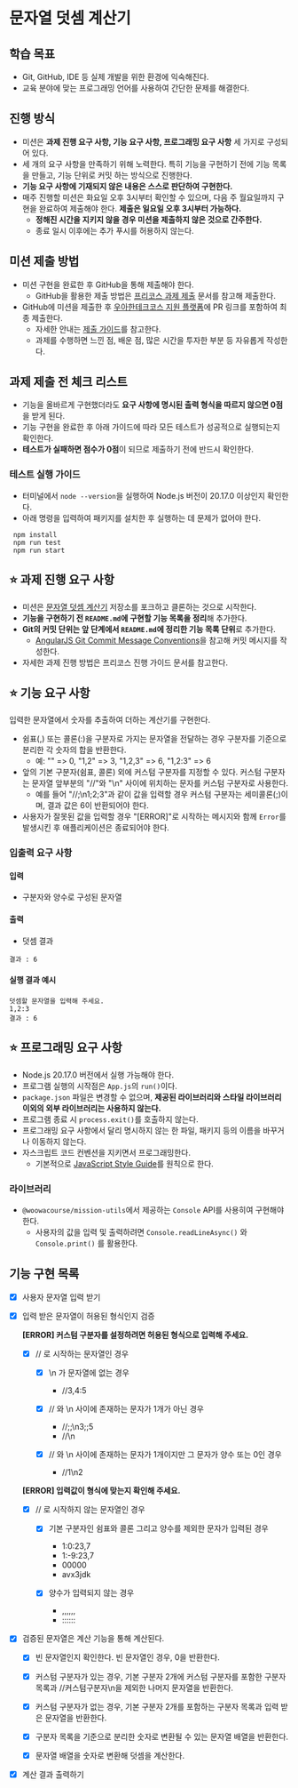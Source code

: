# 문자열 덧셈 계산기

## 학습 목표

- Git, GitHub, IDE 등 실제 개발을 위한 환경에 익숙해진다.
- 교육 분야에 맞는 프로그래밍 언어를 사용하여 간단한 문제를 해결한다.

## 진행 방식 

- 미션은 **과제 진행 요구 사항, 기능 요구 사항, 프로그래밍 요구 사항** 세 가지로 구성되어 있다.
- 세 개의 요구 사항을 만족하기 위해 노력한다. 특히 기능을 구현하기 전에 기능 목록을 만들고, 기능 단위로 커밋 하는 방식으로 진행한다.
- **기능 요구 사항에 기재되지 않은 내용은 스스로 판단하여 구현한다.**
- 매주 진행할 미션은 화요일 오후 3시부터 확인할 수 있으며, 다음 주 월요일까지 구현을 완료하여 제출해야 한다. **제출은 일요일 오후 3시부터 가능하다.**
  - **정해진 시간을 지키지 않을 경우 미션을 제출하지 않은 것으로 간주한다.**
  - 종료 일시 이후에는 추가 푸시를 허용하지 않는다.

## 미션 제출 방법

- 미션 구현을 완료한 후 GitHub을 통해 제출해야 한다.
  - GitHub을 활용한 제출 방법은 [프리코스 과제 제출](https://github.com/woowacourse/woowacourse-docs/tree/main/precourse) 문서를 참고해 제출한다. 
- GitHub에 미션을 제출한 후 [우아한테크코스 지원 플랫폼](https://apply.techcourse.co.kr/)에 PR 링크를 포함하여 최종 제출한다.
  - 자세한 안내는 [제출 가이드](https://github.com/woowacourse/woowacourse-docs/tree/main/precourse#%EC%A0%9C%EC%B6%9C-%EA%B0%80%EC%9D%B4%EB%93%9C)를 참고한다.
  - 과제를 수행하면 느낀 점, 배운 점, 많은 시간을 투자한 부분 등 자유롭게 작성한다. 

## 과제 제출 전 체크 리스트

- 기능을 올바르게 구현했더라도 **요구 사항에 명시된 출력 형식을 따르지 않으면 0점**을 받게 된다.
- 기능 구현을 완료한 후 아래 가이드에 따라 모든 테스트가 성공적으로 실행되는지 확인한다.
- **테스트가 실패하면 점수가 0점**이 되므로 제출하기 전에 반드시 확인한다.

### 테스트 실행 가이드

- 터미널에서 `node --version`을 실행하여 Node.js 버전이 20.17.0 이상인지 확인한다.
- 아래 명령을 입력하여 패키지를 설치한 후 실행하는 데 문제가 없어야 한다.

```
 npm install
 npm run test
 npm run start
```

## ⭐️ 과제 진행 요구 사항

- 미션은 [문자열 덧셈 계산기](https://github.com/woowacourse-precourse/javascript-calculator-7) 저장소를 포크하고 클론하는 것으로 시작한다.
- **기능을 구현하기 전 `README.md`에 구현할 기능 목록을 정리**해 추가한다.
- **Git의 커밋 단위는 앞 단계에서 `README.md`에 정리한 기능 목록 단위**로 추가한다.
  - [AngularJS Git Commit Message Conventions](https://gist.github.com/stephenparish/9941e89d80e2bc58a153)을 참고해 커밋 메시지를 작성한다.
- 자세한 과제 진행 방법은 프리코스 진행 가이드 문서를 참고한다.

## ⭐️ 기능 요구 사항

입력한 문자열에서 숫자를 추출하여 더하는 계산기를 구현한다.

- 쉼표(,) 또는 콜론(:)을 구분자로 가지는 문자열을 전달하는 경우 구분자를 기준으로 분리한 각 숫자의 합을 반환한다.
  - 예: "" => 0, "1,2" => 3, "1,2,3" => 6, "1,2:3" => 6
- 앞의 기본 구분자(쉼표, 콜론) 외에 커스텀 구분자를 지정할 수 있다. 커스텀 구분자는 문자열 앞부분의 "//"와 "\n" 사이에 위치하는 문자를 커스텀 구분자로 사용한다.
  - 예를 들어 "//;\n1;2;3"과 같이 값을 입력할 경우 커스텀 구분자는 세미콜론(;)이며, 결과 값은 6이 반환되어야 한다.
- 사용자가 잘못된 값을 입력할 경우 "[ERROR]"로 시작하는 메시지와 함께 `Error`를 발생시킨 후 애플리케이션은 종료되어야 한다.

### 입출력 요구 사항

#### 입력

- 구분자와 양수로 구성된 문자열

#### 출력

- 덧셈 결과

```
결과 : 6
```
#### 실행 결과 예시

```
덧셈할 문자열을 입력해 주세요.
1,2:3
결과 : 6
```

## ⭐️ 프로그래밍 요구 사항

- Node.js 20.17.0 버전에서 실행 가능해야 한다. 
- 프로그램 실행의 시작점은 `App.js`의 `run()`이다.
- `package.json` 파일은 변경할 수 없으며, **제공된 라이브러리와 스타일 라이브러리 이외의 외부 라이브러리는 사용하지 않는다.**
- 프로그램 종료 시 `process.exit()`를 호출하지 않는다.
- 프로그래밍 요구 사항에서 달리 명시하지 않는 한 파일, 패키지 등의 이름을 바꾸거나 이동하지 않는다.
- 자스크립트 코드 컨벤션을 지키면서 프로그래밍한다.
  - 기본적으로 [JavaScript Style Guide](https://github.com/woowacourse/woowacourse-docs/tree/main/styleguide/javascript)를 원칙으로 한다.

### 라이브러리
- `@woowacourse/mission-utils`에서 제공하는 `Console` API를 사용히여 구현해야 한다.
  - 사용자의 값을 입력 및 출력하려면 `Console.readLineAsync()` 와 `Console.print()` 를 활용한다. 

## 기능 구현 목록

- [x] 사용자 문자열 입력 받기

- [x] 입력 받은 문자열이 허용된 형식인지 검증

  **[ERROR] 커스텀 구분자를 설정하려면 허용된 형식으로 입력해 주세요.**
  - [x] // 로 시작하는 문자열인 경우

    - [x] \n 가 문자열에 없는 경우
      - //3,4:5

    - [x] // 와 \n 사이에 존재하는 문자가 1개가 아닌 경우
      - //;;\n3;;5
      - //\n

    - [x] // 와 \n 사이에 존재하는 문자가 1개이지만 그 문자가 양수 또는 0인 경우
      - //1\n2

  **[ERROR] 입력값이 형식에 맞는지 확인해 주세요.**
  - [x] // 로 시작하지 않는 문자열인 경우

    - [x] 기본 구분자인 쉼표와 콜론 그리고 양수를 제외한 문자가 입력된 경우
      - 1:0:23,7
      - 1:-9:23,7
      - 00000
      - avx3jdk

    - [x] 양수가 입력되지 않는 경우
      - ,,,,,,
      - ::::::

- [x] 검증된 문자열은 계산 기능을 통해 계산된다. 

  - [x] 빈 문자열인지 확인한다. 빈 문자열인 경우, 0을 반환한다.

  - [x] 커스텀 구분자가 있는 경우, 기본 구분자 2개에 커스텀 구분자를 포함한 구분자 목록과 //커스텀구분자\n을 제외한 나머지 문자열을 반환한다.

  - [x] 커스텀 구분자가 없는 경우, 기본 구분자 2개를 포함하는 구분자 목록과 입력 받은 문자열을 반환한다.

  - [x] 구분자 목록을 기준으로 분리한 숫자로 변환될 수 있는 문자열 배열을 반환한다.

  - [x] 문자열 배열을 숫자로 변환해 덧셈을 계산한다. 

- [x] 계산 결과 출력하기 


